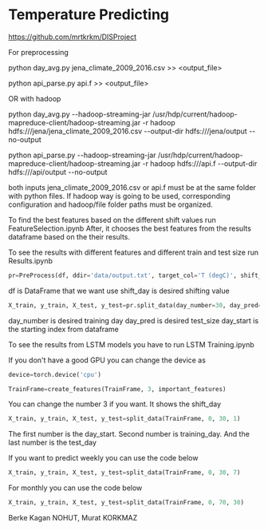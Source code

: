 # Temperature Predicting

https://github.com/mrtkrkm/DISProject

For preprocessing

python day_avg.py jena_climate_2009_2016.csv >> <output_file>

python api_parse.py api.f >> <output_file>

OR with hadoop

python day_avg.py --hadoop-streaming-jar /usr/hdp/current/hadoop-mapreduce-client/hadoop-streaming.jar -r 
hadoop hdfs:///jena/jena_climate_2009_2016.csv 
--output-dir hdfs:///jena/output --no-output

python api_parse.py --hadoop-streaming-jar /usr/hdp/current/hadoop-mapreduce-client/hadoop-streaming.jar -r 
hadoop hdfs:///api.f 
--output-dir hdfs:///api/output --no-output


both inputs jena_climate_2009_2016.csv or api.f must be at the same folder with python files.
If hadoop way is going to be used, corresponding configuration and hadoop/file folder paths must be organized.



To find the best features based on the different shift values run FeatureSelection.ipynb
After, it chooses the best features from the results dataframe based on the their results.

To see the results with different features and different train and test size run Results.ipynb
```python
pr=PreProcess(df, ddir='data/output.txt', target_col='T (degC)', shift_day=7)
```

df is DataFrame that we want use
shift_day is desired shifting value

```python
X_train, y_train, X_test, y_test=pr.split_data(day_number=30, day_pred=1, day_start=0)
```


day_number is desired training day
day_pred  is desired test_size
day_start is the starting index from dataframe

To see the results from LSTM models you have to run LSTM Training.ipynb

If you don't have a good GPU you can change the device as

```python
device=torch.device('cpu')
```

```python
TrainFrame=create_features(TrainFrame, 3, important_features)
```

You can change the number 3 if you want. It shows the shift_day

```python
X_train, y_train, X_test, y_test=split_data(TrainFrame, 0, 30, 1)
```

The first number is the day_start. Second number is training_day. And the last number is the test_day



If you want to predict weekly you can use the code below

```python
X_train, y_train, X_test, y_test=split_data(TrainFrame, 0, 30, 7)
```

For monthly you can use the code below

```python
X_train, y_train, X_test, y_test=split_data(TrainFrame, 0, 70, 30)
```


Berke Kagan NOHUT, Murat KORKMAZ